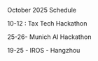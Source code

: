 October 2025 Schedule

10-12 : Tax Tech Hackathon

25-26- Munich AI Hackathon

19-25 - IROS - Hangzhou 